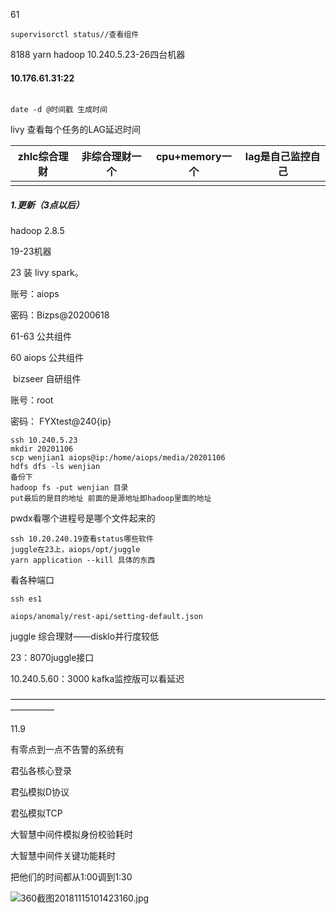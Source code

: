 61 

```
supervisorctl status//查看组件
```

8188 yarn hadoop 10.240.5.23-26四台机器

#### 10.176.61.31:22



```

date -d @时间戳 生成时间

```

livy 查看每个任务的LAG延迟时间

| zhlc综合理财 | 非综合理财一个 | cpu+memory一个 | lag是自己监控自己 |
| ------------ | -------------- | -------------- | ----------------- |
|              |                |                |                   |

##### 1.更新（3点以后）

hadoop 2.8.5 

 19-23机器

23 装 livy  spark。

账号：aiops

密码：Bizps@20200618

61-63 公共组件 

60 aiops  公共组件

​	    bizseer 自研组件



账号：root

密码： FYXtest@240{ip}





```
ssh 10.240.5.23
mkdir 20201106
scp wenjian1 aiops@ip:/home/aiops/media/20201106
hdfs dfs -ls wenjian
备份下
hadoop fs -put wenjian 目录
put最后的是目的地址 前面的是源地址即hadoop里面的地址
```





pwdx看哪个进程号是哪个文件起来的

```
ssh 10.20.240.19查看status哪些软件
juggle在23上，aiops/opt/juggle
yarn application --kill 具体的东西
```







看各种端口

```
ssh es1

aiops/anomaly/rest-api/setting-default.json
```

juggle 综合理财——disklo并行度较低

23：8070juggle接口

10.240.5.60：3000 kafka监控版可以看延迟





—————————————————————————————————————————

11.9

有零点到一点不告警的系统有

君弘各核心登录

君弘模拟D协议

君弘模拟TCP

大智慧中间件模拟身份校验耗时

大智慧中间件关键功能耗时

把他们的时间都从1:00调到1:30

![360截图20181115101423160.jpg](https://i.loli.net/2021/01/22/1pAsWVTZ2DgRmyj.jpg)
